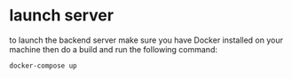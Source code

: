 # launch server
to launch the backend server make sure you have Docker installed on your machine 
then do a build and run the following command:
```cmd
docker-compose up
```